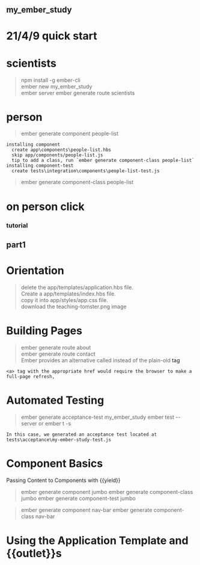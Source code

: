 ## my_ember_study
# 21/4/9 quick start
# scientists
> npm install -g ember-cli  
> ember new my_ember_study  
> ember server
> ember generate route scientists  

# person
> ember generate component people-list
```shell
installing component
  create app\components\people-list.hbs
  skip app/components/people-list.js
  tip to add a class, run `ember generate component-class people-list`
installing component-test
  create tests\integration\components\people-list-test.js
```
> ember generate component-class people-list

# on person click

### tutorial
## part1 
# Orientation
> delete the app/templates/application.hbs file.  
> Create a app/templates/index.hbs file.  
> copy it into app/styles/app.css file.  
> download the teaching-tomster.png image  

# Building Pages
> ember generate route about  
> ember generate route contact  
> Ember provides an alternative called <LinkTo> instead of the plain-old <a> tag
```
<a> tag with the appropriate href would require the browser to make a full-page refresh,
```

# Automated Testing
> ember generate acceptance-test my_ember_study
> ember test --server or ember t -s
```
In this case, we generated an acceptance test located at tests\acceptance\my-ember-study-test.js
```

# Component Basics
Passing Content to Components with {{yield}}
> ember generate component jumbo
> ember generate component-class jumbo
> ember generate component-test jumbo

> ember generate component nav-bar
> ember generate component-class nav-bar

# Using the Application Template and {{outlet}}s



